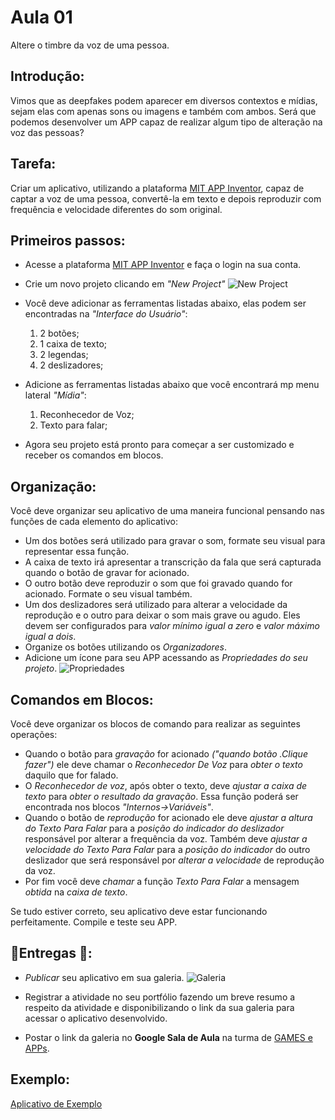 # Aula 01

Altere o timbre da voz de uma pessoa.

## Introdução: 

Vimos que as deepfakes podem aparecer em diversos contextos e mídias, sejam elas com apenas sons ou imagens e também com ambos. Será que podemos desenvolver um APP capaz de realizar algum tipo de alteração na voz das pessoas? 

## Tarefa: 

Criar um aplicativo, utilizando a plataforma [MIT APP Inventor](https://appinventor.mit.edu/), capaz de captar a voz de uma pessoa, convertê-la em texto e depois reproduzir com frequência e velocidade diferentes do som original.

## Primeiros passos: 

  * Acesse a plataforma [MIT APP Inventor](https://appinventor.mit.edu/) e faça o login na sua conta.
    
  * Crie um novo projeto clicando em *"New Project"*
![New Project](https://github.com/user-attachments/assets/326c30a8-f749-4c0b-8a28-688214f140ab)

  * Você deve adicionar as ferramentas listadas abaixo, elas podem ser encontradas na *"Interface do Usuário"*:
    1. 2 botões;
    2. 1 caixa de texto;
    3. 2 legendas;
    4. 2 deslizadores;
       
  * Adicione as ferramentas listadas abaixo que você encontrará mp menu lateral *"Mídia"*:
    1. Reconhecedor de Voz;
    2. Texto para falar;

  * Agora seu projeto está pronto para começar a ser customizado e receber os comandos em blocos.

## Organização:

  Você deve organizar seu aplicativo de uma maneira funcional pensando nas funções de cada elemento do aplicativo:
  
  * Um dos botões será utilizado para gravar o som, formate seu visual para representar essa função.
  * A caixa de texto irá apresentar a transcrição da fala que será capturada quando o botão de gravar for acionado.
  * O outro botão deve reproduzir o som que foi gravado quando for acionado. Formate o seu visual também.
  * Um dos deslizadores será utilizado para alterar a velocidade da reprodução e o outro para deixar o som mais grave ou agudo. Eles devem ser configurados para *valor mínimo igual a zero* e *valor máximo igual a dois*.
  * Organize os botões utilizando os *Organizadores*.
  * Adicione um ícone para seu APP acessando as *Propriedades do seu projeto*.
    ![Propriedades](https://github.com/user-attachments/assets/9f2ce0b6-de80-46c8-9a56-f4685c850d33)


## Comandos em Blocos:

  Você deve organizar os blocos de comando para realizar as seguintes operações:

  * Quando o botão para *gravação* for acionado *("quando botão .Clique fazer")* ele deve chamar o *Reconhecedor De Voz* para *obter o texto* daquilo que for falado.
  * O *Reconhecedor de voz*, após obter o texto, deve *ajustar a caixa de texto* para *obter o resultado da gravação*. Essa função poderá ser encontrada nos blocos *"Internos->Variáveis"*.
  * Quando o botão de *reprodução* for acionado ele deve *ajustar a altura do Texto Para Falar* para a *posição do indicador do deslizador* responsável por alterar a frequência da voz. Também deve *ajustar a velocidade do Texto Para Falar* para a *posição do indicador* do outro deslizador que será responsável por *alterar a velocidade* de reprodução da voz.
  * Por fim você deve *chamar* a função *Texto Para Falar* a mensagem *obtida* na *caixa de texto*.

  Se tudo estiver correto, seu aplicativo deve estar funcionando perfeitamente. Compile e teste seu APP.

## :pushpin:Entregas :eyes::

  * *Publicar* seu aplicativo em sua galeria.
    ![Galeria](https://github.com/user-attachments/assets/ac20a4ec-5ec8-42f7-ac19-dfddfc729ac7)

  * Registrar a atividade no seu portfólio fazendo um breve resumo a respeito da atividade e disponibilizando o link da sua galeria para acessar o aplicativo desenvolvido.
  * Postar o link da galeria no **Google Sala de Aula** na turma de [GAMES e APPs](https://classroom.google.com/c/Njg0OTk5NTIxMzA5?cjc=vktf4pd).

## Exemplo:

[Aplicativo de Exemplo](https://gallery.appinventor.mit.edu/?galleryid=2fe90414-f4c1-4f6e-852c-6802a0c18a02)
